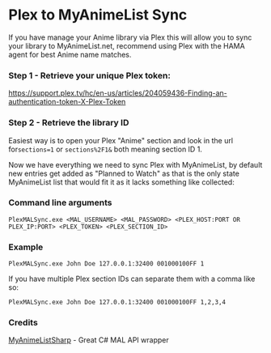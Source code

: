 # Plex to MyAnimeList Sync

If you have manage your Anime library via Plex this will allow you to sync your library to MyAnimeList.net, recommend using Plex with the HAMA agent for best Anime name matches.

### Step 1 - Retrieve your unique Plex token:

https://support.plex.tv/hc/en-us/articles/204059436-Finding-an-authentication-token-X-Plex-Token

### Step 2 - Retrieve the library ID

Easiest way is to open your Plex "Anime" section and look in the url for```sections=1``` or ```sections%2F1&``` both meaning section ID 1.

Now we have everything we need to sync Plex with MyAnimeList, by default new entries get added as "Planned to Watch" as that is the only state MyAnimeList list that would fit it as it lacks something like collected:

### Command line arguments

```PlexMALSync.exe <MAL_USERNAME> <MAL_PASSWORD> <PLEX_HOST:PORT OR PLEX_IP:PORT> <PLEX_TOKEN> <PLEX_SECTION_ID>```

### Example

```PlexMALSync.exe John Doe 127.0.0.1:32400 001000100FF 1```

If you have multiple Plex section IDs can separate them with a comma like so:

```PlexMALSync.exe John Doe 127.0.0.1:32400 001000100FF 1,2,3,4```


### Credits

[MyAnimeListSharp](https://github.com/dance2die/MyAnimeListSharp) - Great C# MAL API wrapper


